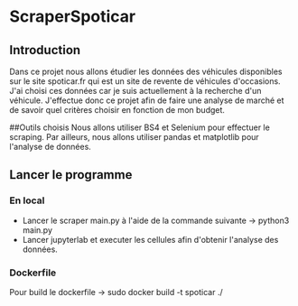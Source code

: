 # ScraperSpoticar
## Introduction
Dans ce projet nous allons étudier les données des véhicules disponibles sur le site spoticar.fr qui est un site de revente de véhicules d'occasions.
J'ai choisi ces données car je suis actuellement à la recherche d'un véhicule. J'effectue donc ce projet afin de faire une analyse de marché et de savoir quel critères choisir en fonction de mon budget.

##Outils choisis
Nous allons utiliser BS4 et Selenium pour effectuer le scraping. Par ailleurs, nous allons utiliser pandas et matplotlib pour l'analyse de données.

## Lancer le programme
### En local
- Lancer le scraper main.py à l'aide de la commande suivante -> python3 main.py
- Lancer jupyterlab et executer les cellules afin d'obtenir l'analyse des données.

### Dockerfile
Pour build le dockerfile -> sudo docker build -t spoticar ./
